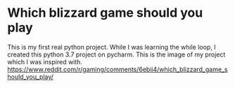 # Which blizzard game should you play
This is my first real python project. While I was learning the while loop, I created this python 3.7 project on pycharm.
This is the image of my project which I was inspired with.
https://www.reddit.com/r/gaming/comments/6ebii4/which_blizzard_game_should_you_play/

